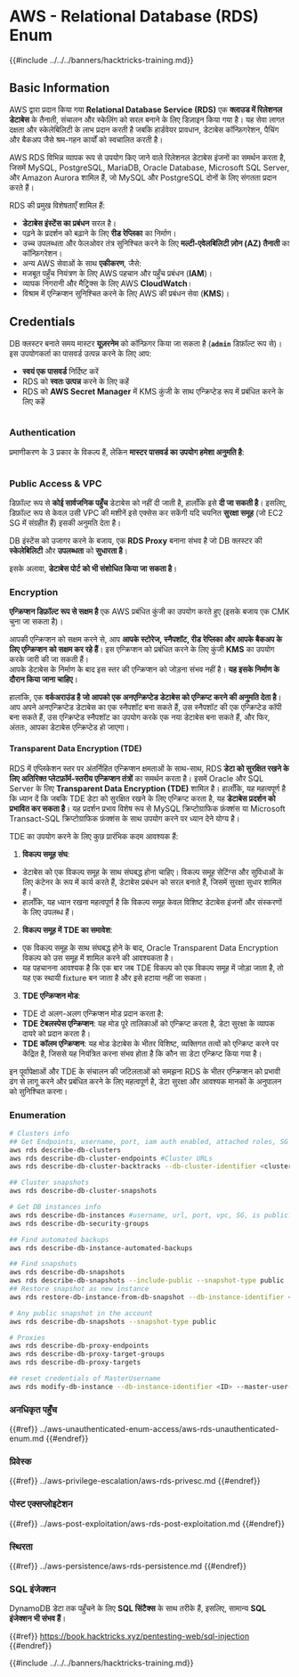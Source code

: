 # AWS - Relational Database (RDS) Enum

{{#include ../../../banners/hacktricks-training.md}}

## Basic Information

AWS द्वारा प्रदान किया गया **Relational Database Service (RDS)** एक **क्लाउड में रिलेशनल डेटाबेस** के तैनाती, संचालन और स्केलिंग को सरल बनाने के लिए डिज़ाइन किया गया है। यह सेवा लागत दक्षता और स्केलेबिलिटी के लाभ प्रदान करती है जबकि हार्डवेयर प्रावधान, डेटाबेस कॉन्फ़िगरेशन, पैचिंग और बैकअप जैसे श्रम-गहन कार्यों को स्वचालित करती है।

AWS RDS विभिन्न व्यापक रूप से उपयोग किए जाने वाले रिलेशनल डेटाबेस इंजनों का समर्थन करता है, जिसमें MySQL, PostgreSQL, MariaDB, Oracle Database, Microsoft SQL Server, और Amazon Aurora शामिल हैं, जो MySQL और PostgreSQL दोनों के लिए संगतता प्रदान करते हैं।

RDS की प्रमुख विशेषताएँ शामिल हैं:

- **डेटाबेस इंस्टेंस का प्रबंधन** सरल है।
- पढ़ने के प्रदर्शन को बढ़ाने के लिए **रीड रेप्लिका** का निर्माण।
- उच्च उपलब्धता और फेलओवर तंत्र सुनिश्चित करने के लिए **मल्टी-एवेलबिलिटी ज़ोन (AZ) तैनाती** का कॉन्फ़िगरेशन।
- अन्य AWS सेवाओं के साथ **एकीकरण**, जैसे:
- मजबूत पहुँच नियंत्रण के लिए AWS पहचान और पहुँच प्रबंधन (**IAM**)।
- व्यापक निगरानी और मैट्रिक्स के लिए AWS **CloudWatch**।
- विश्राम में एन्क्रिप्शन सुनिश्चित करने के लिए AWS की प्रबंधन सेवा (**KMS**)।

## Credentials

DB क्लस्टर बनाते समय मास्टर **यूज़रनेम** को कॉन्फ़िगर किया जा सकता है (**`admin`** डिफ़ॉल्ट रूप से)। इस उपयोगकर्ता का पासवर्ड उत्पन्न करने के लिए आप:

- **स्वयं एक पासवर्ड** निर्दिष्ट करें
- RDS को **स्वतः उत्पन्न** करने के लिए कहें
- RDS को **AWS Secret Manager** में KMS कुंजी के साथ एन्क्रिप्टेड रूप में प्रबंधित करने के लिए कहें

<figure><img src="../../../images/image (144).png" alt=""><figcaption></figcaption></figure>

### Authentication

प्रमाणीकरण के 3 प्रकार के विकल्प हैं, लेकिन **मास्टर पासवर्ड का उपयोग हमेशा अनुमति है**:

<figure><img src="../../../images/image (227).png" alt=""><figcaption></figcaption></figure>

### Public Access & VPC

डिफ़ॉल्ट रूप से **कोई सार्वजनिक पहुँच** डेटाबेस को नहीं दी जाती है, हालाँकि इसे **दी जा सकती है**। इसलिए, डिफ़ॉल्ट रूप से केवल उसी VPC की मशीनें इसे एक्सेस कर सकेंगी यदि चयनित **सुरक्षा समूह** (जो EC2 SG में संग्रहीत हैं) इसकी अनुमति देता है।

DB इंस्टेंस को उजागर करने के बजाय, एक **RDS Proxy** बनाना संभव है जो DB क्लस्टर की **स्केलेबिलिटी** और **उपलब्धता** को **सुधारता है**।

इसके अलावा, **डेटाबेस पोर्ट को भी संशोधित किया जा सकता है**।

### Encryption

**एन्क्रिप्शन डिफ़ॉल्ट रूप से सक्षम है** एक AWS प्रबंधित कुंजी का उपयोग करते हुए (इसके बजाय एक CMK चुना जा सकता है)।

आपकी एन्क्रिप्शन को सक्षम करने से, आप **आपके स्टोरेज, स्नैपशॉट, रीड रेप्लिका और आपके बैकअप के लिए एन्क्रिप्शन को सक्षम कर रहे हैं**। इस एन्क्रिप्शन को प्रबंधित करने के लिए कुंजी **KMS** का उपयोग करके जारी की जा सकती हैं।\
आपके डेटाबेस के निर्माण के बाद इस स्तर की एन्क्रिप्शन को जोड़ना संभव नहीं है। **यह इसके निर्माण के दौरान किया जाना चाहिए**।

हालांकि, एक **वर्कअराउंड है जो आपको एक अनएन्क्रिप्टेड डेटाबेस को एन्क्रिप्ट करने की अनुमति देता है**। आप अपने अनएन्क्रिप्टेड डेटाबेस का एक स्नैपशॉट बना सकते हैं, उस स्नैपशॉट की एक एन्क्रिप्टेड कॉपी बना सकते हैं, उस एन्क्रिप्टेड स्नैपशॉट का उपयोग करके एक नया डेटाबेस बना सकते हैं, और फिर, अंततः, आपका डेटाबेस एन्क्रिप्टेड हो जाएगा।

#### Transparent Data Encryption (TDE)

RDS में एप्लिकेशन स्तर पर अंतर्निहित एन्क्रिप्शन क्षमताओं के साथ-साथ, RDS **डेटा को सुरक्षित रखने के लिए अतिरिक्त प्लेटफ़ॉर्म-स्तरीय एन्क्रिप्शन तंत्रों** का समर्थन करता है। इसमें Oracle और SQL Server के लिए **Transparent Data Encryption (TDE)** शामिल है। हालाँकि, यह महत्वपूर्ण है कि ध्यान दें कि जबकि TDE डेटा को सुरक्षित रखने के लिए एन्क्रिप्ट करता है, यह **डेटाबेस प्रदर्शन को प्रभावित कर सकता है**। यह प्रदर्शन प्रभाव विशेष रूप से MySQL क्रिप्टोग्राफिक फ़ंक्शंस या Microsoft Transact-SQL क्रिप्टोग्राफिक फ़ंक्शंस के साथ उपयोग करने पर ध्यान देने योग्य है।

TDE का उपयोग करने के लिए कुछ प्रारंभिक कदम आवश्यक हैं:

1. **विकल्प समूह संघ**:
- डेटाबेस को एक विकल्प समूह के साथ संघबद्ध होना चाहिए। विकल्प समूह सेटिंग्स और सुविधाओं के लिए कंटेनर के रूप में कार्य करते हैं, डेटाबेस प्रबंधन को सरल बनाते हैं, जिसमें सुरक्षा सुधार शामिल हैं।
- हालाँकि, यह ध्यान रखना महत्वपूर्ण है कि विकल्प समूह केवल विशिष्ट डेटाबेस इंजनों और संस्करणों के लिए उपलब्ध हैं।
2. **विकल्प समूह में TDE का समावेश**:
- एक विकल्प समूह के साथ संघबद्ध होने के बाद, Oracle Transparent Data Encryption विकल्प को उस समूह में शामिल करने की आवश्यकता है।
- यह पहचानना आवश्यक है कि एक बार जब TDE विकल्प को एक विकल्प समूह में जोड़ा जाता है, तो यह एक स्थायी fixture बन जाता है और इसे हटाया नहीं जा सकता।
3. **TDE एन्क्रिप्शन मोड**:
- TDE दो अलग-अलग एन्क्रिप्शन मोड प्रदान करता है:
- **TDE टेबलस्पेस एन्क्रिप्शन**: यह मोड पूरे तालिकाओं को एन्क्रिप्ट करता है, डेटा सुरक्षा के व्यापक दायरे को प्रदान करता है।
- **TDE कॉलम एन्क्रिप्शन**: यह मोड डेटाबेस के भीतर विशिष्ट, व्यक्तिगत तत्वों को एन्क्रिप्ट करने पर केंद्रित है, जिससे यह नियंत्रित करना संभव होता है कि कौन सा डेटा एन्क्रिप्ट किया गया है।

इन पूर्वापेक्षाओं और TDE के संचालन की जटिलताओं को समझना RDS के भीतर एन्क्रिप्शन को प्रभावी ढंग से लागू करने और प्रबंधित करने के लिए महत्वपूर्ण है, डेटा सुरक्षा और आवश्यक मानकों के अनुपालन को सुनिश्चित करना।

### Enumeration
```bash
# Clusters info
## Get Endpoints, username, port, iam auth enabled, attached roles, SG
aws rds describe-db-clusters
aws rds describe-db-cluster-endpoints #Cluster URLs
aws rds describe-db-cluster-backtracks --db-cluster-identifier <cluster-name>

## Cluster snapshots
aws rds describe-db-cluster-snapshots

# Get DB instances info
aws rds describe-db-instances #username, url, port, vpc, SG, is public?
aws rds describe-db-security-groups

## Find automated backups
aws rds describe-db-instance-automated-backups

## Find snapshots
aws rds describe-db-snapshots
aws rds describe-db-snapshots --include-public --snapshot-type public
## Restore snapshot as new instance
aws rds restore-db-instance-from-db-snapshot --db-instance-identifier <ID> --db-snapshot-identifier <ID> --availability-zone us-west-2a

# Any public snapshot in the account
aws rds describe-db-snapshots --snapshot-type public

# Proxies
aws rds describe-db-proxy-endpoints
aws rds describe-db-proxy-target-groups
aws rds describe-db-proxy-targets

## reset credentials of MasterUsername
aws rds modify-db-instance --db-instance-identifier <ID> --master-user-password <NewPassword> --apply-immediately
```
### अनधिकृत पहुँच

{{#ref}}
../aws-unauthenticated-enum-access/aws-rds-unauthenticated-enum.md
{{#endref}}

### प्रिवेस्क

{{#ref}}
../aws-privilege-escalation/aws-rds-privesc.md
{{#endref}}

### पोस्ट एक्सप्लोइटेशन

{{#ref}}
../aws-post-exploitation/aws-rds-post-exploitation.md
{{#endref}}

### स्थिरता

{{#ref}}
../aws-persistence/aws-rds-persistence.md
{{#endref}}

### SQL इंजेक्शन

DynamoDB डेटा तक पहुँचने के लिए **SQL सिंटैक्स** के साथ तरीके हैं, इसलिए, सामान्य **SQL इंजेक्शन भी संभव हैं**।

{{#ref}}
https://book.hacktricks.xyz/pentesting-web/sql-injection
{{#endref}}

{{#include ../../../banners/hacktricks-training.md}}
